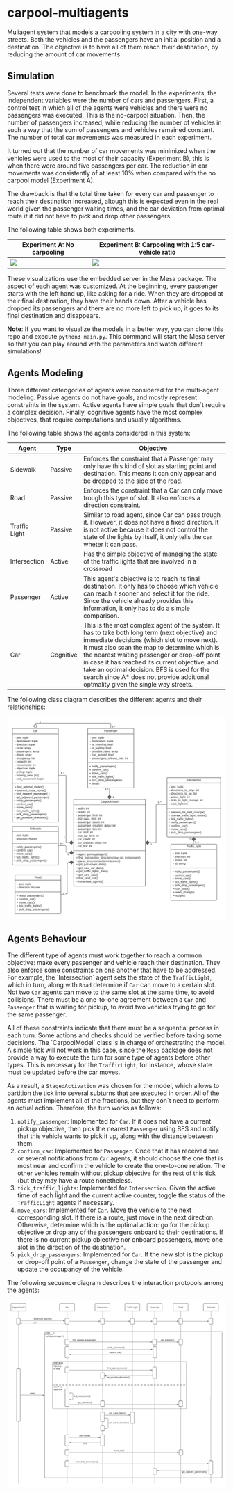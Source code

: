 # carpool-multiagents

Muliagent system that models a carpooling system in a city with one-way streets. Both the vehicles and the passengers have an initial position and a destination. The objective is to have all of them reach their destination, by reducing the amount of car movements. 

## Simulation

Several tests were done to benchmark the model. In the experiments, the independent variables were the number of cars and passengers. First, a control test in which all of the agents were vehicles and there were no passengers was executed. This is the no-carpool situation. Then, the number of passengers increased, while reducing the number of vehicles in such a way that the sum of passengers and vehicles remained constant. The number of total car movements was measured in each experiment.

It turned out that the number of car movements was minimized when the vehicles were used to the most of their capacity (Experiment B), this is when there were around five passengers per car. The reduction in car movements was consistently of at least 10% when compared with the no carpool model (Experiment A). 

The drawback is that the total time taken for every car and passenger to reach their destination increased, altough this is expected even in the real world given the passenger waiting times, and the car deviation from optimal route if it did not have to pick and drop other passengers. 

The following table shows both experiments. 

|  Experiment A: No carpooling | Experiment B: Carpooling with 1:5 car-vehicle ratio |
|---|---|
| ![](https://github.com/E1-CarpoolProject/carpool-multiagents/blob/master/examples/no_carpool.gif) |  ![](https://github.com/E1-CarpoolProject/carpool-multiagents/blob/master/examples/carpool.gif) |


These visualizations use the embedded server in the Mesa package. The aspect of each agent was customized. At the beginning, every passenger starts with the left hand up, like asking for a ride. When they are dropped at their final destination, they have their hands down. After a vehicle has dropped its passengers and there are no more left to pick up, it goes to its final destination and disappears. 

**Note**: If you want to visualize the models in a better way, you can clone this repo and execute `python3 main.py`. This command will start the Mesa server so that you can play around with the parameters and watch different simulations!

## Agents Modeling 

Three different cateogories of agents were considered for the multi-agent modeling. Passive agents do not have goals, and mostly represent constraints in the system. Active agents have simple goals that don´t require a complex decision. Finally, cognitive agents have the most complex objectives, that require computations and usually algorithms. 

The following table shows the agents considered in this system: 

| Agent | Type  |  Objective |
|---|---|---|
|  Sidewalk | Passive  | Enforces the constraint that a Passenger may only have this kind of slot as starting point and destination. This means it can only appear and be dropped to the side of the road. |
| Road  |  Passive |  Enforces the constraint that a Car can only move trough this type of slot. It also enforces a direction constraint. |
| Traffic Light |  Passive | Similar to road agent, since Car can pass trough it. However, it does not have a fixed direction. It is not active because it does not control the state of the lights by itself, it only tells the car wheter it can pass.  |
|  Intersection | Active  | Has the simple objective of managing the state of the traffic lights that are involved in a crossroad  |
|  Passenger | Active  | This agent's objective is to reach its final destination. It only has to choose which vehicle can reach it sooner and select it for the ride. Since the vehicle already provides this information, it only has to do a simple comparison. |
| Car  | Cognitive  | This is the most complex agent of the system. It has to take both long term (next objective) and immediate decisions (which slot to move next). It must also scan the map to determine which is the nearest waiting passenger or drop-off point in case it has reached its current objective, and take an optimal decision. BFS is used for the search since A* does not provide additional optmality given the single way streets.  |

The following class diagram describes the different agents and their relationships: 

![](https://github.com/E1-CarpoolProject/carpool-multiagents/blob/master/examples/class.png)

## Agents Behaviour

The different type of agents must work together to reach a common objective: make every passenger and vehicle reach their destination. They also enforce some constraints on one another that have to be addressed. For example, the ´Intersection´ agent sets the state of the `TrafficLight`, which in turn, along with `Road` determine if `Car` can move to a certain slot. Not two `Car` agents can move to the same slot at the same time, to avoid collisions. There must be a one-to-one agreement between a `Car` and `Passenger` that is waiting for pickup, to avoid two vehicles trying to go for the same passenger. 

All of these constraints indicate that there must be a sequential process in each turn. Some actions and checks should be verified before taking some decisions. The ´CarpoolModel´ class is in charge of orchestrating the model. A simple tick will not work in this case, since the `Mesa` package does not provide a way to execute the turn for some type of agents before other types. This is necessary for the `TrafficLight`, for instance, whose state must be updated before the car moves. 

As a result, a `StagedActivation` was chosen for the model, which allows to partition the tick into several subturns that are executed in order. All of the agents must implement all of the fractions, but they don´t need to perform an actual action. Therefore, the turn works as follows: 

1. `notify_passenger`: Implemented for `Car`. If it does not have a current pickup objective, then pick the nearest `Passenger` using BFS and notify that this vehicle wants to pick it up, along with the distance between them. 
2. `confirm_car`: Implemented for `Passenger`. Once that it has received one or several notifications from `Car` agents, it should choose the one that is most near and confirm the vehicle to create the one-to-one relation. The other vehicles remain without pickup objective for the rest of this tick (but they may have a route nonetheless. 
3. `tick_traffic_lights`: Implemented for `Intersection`. Given the active time of each light and the current active counter, toggle the status of the `TrafficLight` agents if necessary. 
4. `move_cars`: Implemented for `Car`. Move the vehicle to the next corresponding slot. If there is a route, just move in the next direction. Otherwise, determine which is the optimal action: go for the pickup objective or drop any of the passengers onboard to their destinations. If there is no current pickup objective nor onboard passengers, move one slot in the direction of the destination. 
6. `pick_drop_passengers`: Implemented for `Car`. If the new slot is the pickup or drop-off point of a `Passenger`, change the state of the passenger and update the occupancy of the vehicle. 


The following secuence diagram describes the interaction protocols among the agents: 

![](https://github.com/E1-CarpoolProject/carpool-multiagents/blob/master/examples/protocols.png)


